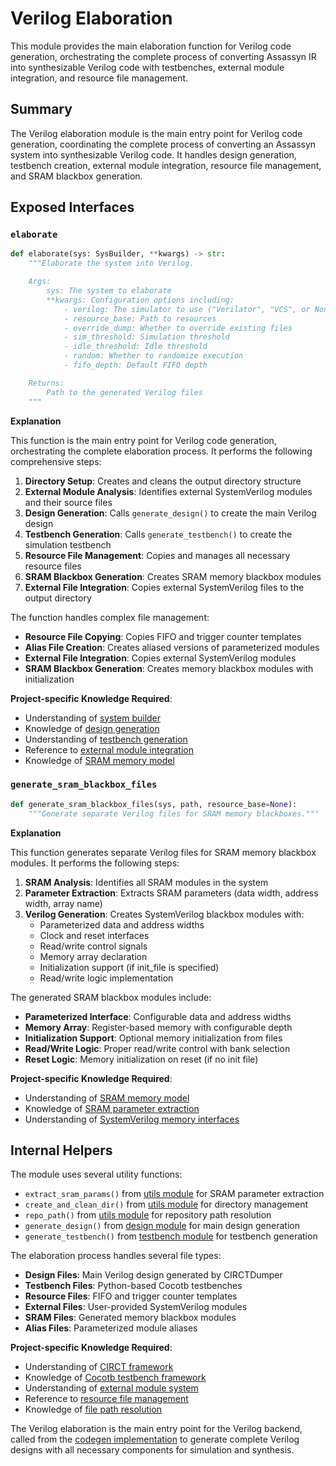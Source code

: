 # Verilog Elaboration

This module provides the main elaboration function for Verilog code generation, orchestrating the complete process of converting Assassyn IR into synthesizable Verilog code with testbenches, external module integration, and resource file management.

## Summary

The Verilog elaboration module is the main entry point for Verilog code generation, coordinating the complete process of converting an Assassyn system into synthesizable Verilog code. It handles design generation, testbench creation, external module integration, resource file management, and SRAM blackbox generation.

## Exposed Interfaces

### `elaborate`

```python
def elaborate(sys: SysBuilder, **kwargs) -> str:
    """Elaborate the system into Verilog.

    Args:
        sys: The system to elaborate
        **kwargs: Configuration options including:
            - verilog: The simulator to use ("Verilator", "VCS", or None)
            - resource_base: Path to resources
            - override_dump: Whether to override existing files
            - sim_threshold: Simulation threshold
            - idle_threshold: Idle threshold
            - random: Whether to randomize execution
            - fifo_depth: Default FIFO depth

    Returns:
        Path to the generated Verilog files
    """
```

**Explanation**

This function is the main entry point for Verilog code generation, orchestrating the complete elaboration process. It performs the following comprehensive steps:

1. **Directory Setup**: Creates and cleans the output directory structure
2. **External Module Analysis**: Identifies external SystemVerilog modules and their source files
3. **Design Generation**: Calls `generate_design()` to create the main Verilog design
4. **Testbench Generation**: Calls `generate_testbench()` to create the simulation testbench
5. **Resource File Management**: Copies and manages all necessary resource files
6. **SRAM Blackbox Generation**: Creates SRAM memory blackbox modules
7. **External File Integration**: Copies external SystemVerilog files to the output directory

The function handles complex file management:

- **Resource File Copying**: Copies FIFO and trigger counter templates
- **Alias File Creation**: Creates aliased versions of parameterized modules
- **External File Integration**: Copies external SystemVerilog modules
- **SRAM Blackbox Generation**: Creates memory blackbox modules with initialization

**Project-specific Knowledge Required**:
- Understanding of [system builder](/python/assassyn/builder.md)
- Knowledge of [design generation](/python/assassyn/codegen/verilog/design.md)
- Understanding of [testbench generation](/python/assassyn/codegen/verilog/testbench.md)
- Reference to [external module integration](/python/assassyn/ir/module/external.md)
- Knowledge of [SRAM memory model](/python/assassyn/ir/memory/sram.md)

### `generate_sram_blackbox_files`

```python
def generate_sram_blackbox_files(sys, path, resource_base=None):
    """Generate separate Verilog files for SRAM memory blackboxes."""
```

**Explanation**

This function generates separate Verilog files for SRAM memory blackbox modules. It performs the following steps:

1. **SRAM Analysis**: Identifies all SRAM modules in the system
2. **Parameter Extraction**: Extracts SRAM parameters (data width, address width, array name)
3. **Verilog Generation**: Creates SystemVerilog blackbox modules with:
   - Parameterized data and address widths
   - Clock and reset interfaces
   - Read/write control signals
   - Memory array declaration
   - Initialization support (if init_file is specified)
   - Read/write logic implementation

The generated SRAM blackbox modules include:

- **Parameterized Interface**: Configurable data and address widths
- **Memory Array**: Register-based memory with configurable depth
- **Initialization Support**: Optional memory initialization from files
- **Read/Write Logic**: Proper read/write control with bank selection
- **Reset Logic**: Memory initialization on reset (if no init file)

**Project-specific Knowledge Required**:
- Understanding of [SRAM memory model](/python/assassyn/ir/memory/sram.md)
- Knowledge of [SRAM parameter extraction](/python/assassyn/codegen/verilog/utils.md)
- Understanding of [SystemVerilog memory interfaces](/docs/design/internal/pipeline.md)

## Internal Helpers

The module uses several utility functions:

- `extract_sram_params()` from [utils module](/python/assassyn/codegen/verilog/utils.md) for SRAM parameter extraction
- `create_and_clean_dir()` from [utils module](/python/assassyn/utils.md) for directory management
- `repo_path()` from [utils module](/python/assassyn/utils.md) for repository path resolution
- `generate_design()` from [design module](/python/assassyn/codegen/verilog/design.md) for main design generation
- `generate_testbench()` from [testbench module](/python/assassyn/codegen/verilog/testbench.md) for testbench generation

The elaboration process handles several file types:

- **Design Files**: Main Verilog design generated by CIRCTDumper
- **Testbench Files**: Python-based Cocotb testbenches
- **Resource Files**: FIFO and trigger counter templates
- **External Files**: User-provided SystemVerilog modules
- **SRAM Files**: Generated memory blackbox modules
- **Alias Files**: Parameterized module aliases

**Project-specific Knowledge Required**:
- Understanding of [CIRCT framework](/docs/design/internal/pipeline.md)
- Knowledge of [Cocotb testbench framework](https://docs.cocotb.org/)
- Understanding of [external module system](/python/assassyn/ir/module/external.md)
- Reference to [resource file management](/docs/design/internal/pipeline.md)
- Knowledge of [file path resolution](/python/assassyn/utils.md)

The Verilog elaboration is the main entry point for the Verilog backend, called from the [codegen implementation](/python/assassyn/codegen/impl.md) to generate complete Verilog designs with all necessary components for simulation and synthesis.
